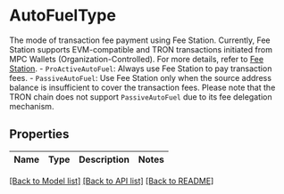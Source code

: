 # AutoFuelType

The mode of transaction fee payment using Fee Station. Currently, Fee Station supports EVM-compatible and TRON transactions initiated from MPC Wallets (Organization-Controlled). For more details, refer to [Fee Station](https://manuals.cobo.com/en/portal/fee-station/introduction). - `ProActiveAutoFuel`: Always use Fee Station to pay transaction fees. - `PassiveAutoFuel`: Use Fee Station only when the source address balance is insufficient to cover the transaction fees.  Please note that the TRON chain does not support `PassiveAutoFuel` due to its fee delegation mechanism. 

## Properties

Name | Type | Description | Notes
------------ | ------------- | ------------- | -------------

[[Back to Model list]](../README.md#documentation-for-models) [[Back to API list]](../README.md#documentation-for-api-endpoints) [[Back to README]](../README.md)


